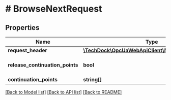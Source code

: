 # # BrowseNextRequest

## Properties

Name | Type | Description | Notes
------------ | ------------- | ------------- | -------------
**request_header** | [**\TechDock\OpcUaWebApiClient\Model\RequestHeader**](RequestHeader.md) |  | [optional]
**release_continuation_points** | **bool** |  | [optional] [default to false]
**continuation_points** | **string[]** |  | [optional]

[[Back to Model list]](../../README.md#models) [[Back to API list]](../../README.md#endpoints) [[Back to README]](../../README.md)
